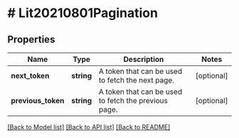# # Lit20210801Pagination

## Properties

Name | Type | Description | Notes
------------ | ------------- | ------------- | -------------
**next_token** | **string** | A token that can be used to fetch the next page. | [optional]
**previous_token** | **string** | A token that can be used to fetch the previous page. | [optional]

[[Back to Model list]](../../README.md#models) [[Back to API list]](../../README.md#endpoints) [[Back to README]](../../README.md)
